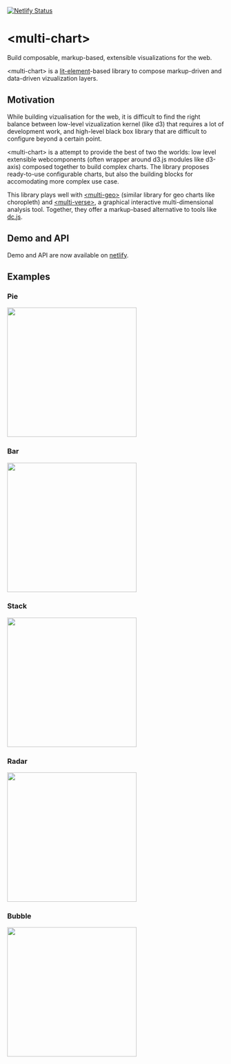 [![Netlify Status](https://api.netlify.com/api/v1/badges/efc3aa92-e27a-4e95-8331-a1c1332bdffc/deploy-status)](https://app.netlify.com/sites/multi-chart/deploys)

# \<multi-chart\>
Build composable, markup-based, extensible visualizations for the web. 

\<multi-chart\> is a [lit-element](https://github.com/polymer/lit-element)-based library to compose markup-driven and data-driven vizualization layers.

## Motivation
While building vizualisation for the web, it is difficult to find the right balance between low-level vizualization kernel (like d3) that requires a lot of development work, and high-level black box library that are difficult to configure beyond a certain point. 

\<multi-chart\> is a attempt to provide the best of two the worlds: low level extensible webcomponents (often wrapper around d3.js modules like d3-axis) composed together to build complex charts. The library proposes ready-to-use configurable charts, but also the building blocks for accomodating more complex use case. 

This library plays well with [\<multi-geo\>](https://github.com/preignition/multi-geo) (similar library for geo charts like choropleth) and [\<multi-verse\>](https://github.com/preignition/multi-verse), a graphical interactive multi-dimensional analysis tool. Together, they offer a markup-based alternative to tools like [dc.js](https://dc-js.github.io/dc.js/).

## Demo and API
Demo and API are now available on [netlify](https://multi-chart.netlify.com/).

## Examples

### Pie 
<div>
  <img src="https://raw.githubusercontent.com/preignition/multi-chart/master/images/pie.png" width="300"></img>
</div>

### Bar
<div>
  <img src="https://raw.githubusercontent.com/preignition/multi-chart/master/images/bar.png" width="300"></img>
</div>

### Stack
<div>
  <img src="https://raw.githubusercontent.com/preignition/multi-chart/master/images/stack.png" width="300"></img>
</div>

### Radar
<div>
  <img src="https://raw.githubusercontent.com/preignition/multi-chart/master/images/radar.png" width="300"></img>
</div>


### Bubble
<div>
  <img src="https://raw.githubusercontent.com/preignition/multi-chart/master/images/bubble.png" width="300"></img>
</div>





